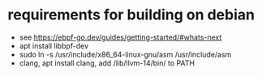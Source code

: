 






# requirements for building on debian
* see https://ebpf-go.dev/guides/getting-started/#whats-next
* apt install libbpf-dev
* sudo ln -s /usr/include/x86_64-linux-gnu/asm /usr/include/asm
* clang, apt install clang, add /lib/llvm-14/bin/ to PATH
